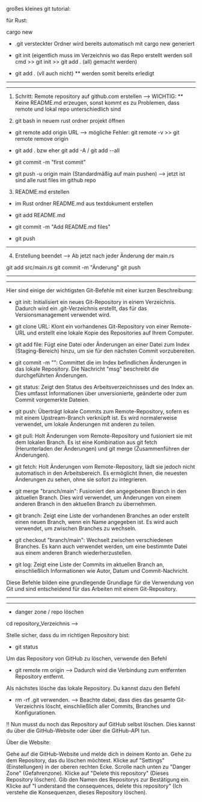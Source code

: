 großes kleines git tutorial:

für Rust:

cargo new <filename>
* .git versteckter Ordner wird bereits automatisch mit cargo new <filename> generiert 

* git init (eigentlich muss im Verzeichnis wo das Repo erstellt werden soll cmd >> git init >> git add . (all) gemacht werden)
* git add . (vll auch nicht)
** werden somit bereits erledigt

-----------------------------------------------------------------------------------------------------------------------------
-----------------------------------------------------------------------------------------------------------------------------

1. Schritt: Remote repository auf github.com erstellen
--> WICHTIG: ** Keine README.md erzeugen, sonst kommt es zu Problemen, dass remote und lokal repo unterschiedlich sind 



2. git bash in neuem rust ordner projekt öffnen 

* git remote add origin URL <HTTPS>
--> mögliche Fehler: git remote -v >> git remote remove origin 

* git add . bzw eher git add -A / git add --all

* git commit -m "first commit"

* git push -u origin main (Standardmäßig auf main pushen)
--> jetzt ist sind alle rust files im github repo 


3. README.md erstellen

* im Rust ordner README.md aus textdokument erstellen

* git add README.md 

* git commit -m "Add README.md files"

* git push

-----------------------------------------------------------------------------------------------------------------------------

4. Erstellung beendet 
--> Ab jetzt nach jeder Änderung der main.rs

git add src/main.rs
git commit -m "Änderung"
git push 


-----------------------------------------------------------------------------------------------------------------------------
-----------------------------------------------------------------------------------------------------------------------------

Hier sind einige der wichtigsten Git-Befehle mit einer kurzen Beschreibung:

- git init:
Initialisiert ein neues Git-Repository in einem Verzeichnis. Dadurch wird ein .git-Verzeichnis erstellt, das für das Versionsmanagement verwendet wird.

- git clone URL<repository-url>:
Klont ein vorhandenes Git-Repository von einer Remote-URL und erstellt eine lokale Kopie des Repositories auf Ihrem Computer.

- git add file<file>:
Fügt eine Datei oder Änderungen an einer Datei zum Index (Staging-Bereich) hinzu, um sie für den nächsten Commit vorzubereiten.

- git commit -m "<commit-message>":
Committet die im Index befindlichen Änderungen in das lokale Repository. Die Nachricht "msg"<commit-message> beschreibt die durchgeführten Änderungen.

- git status:
Zeigt den Status des Arbeitsverzeichnisses und des Index an. Dies umfasst Informationen über unversionierte, geänderte oder zum Commit vorgemerkte Dateien.

- git push:
Überträgt lokale Commits zum Remote-Repository, sofern es mit einem Upstream-Branch verknüpft ist. Es wird normalerweise verwendet, um lokale Änderungen mit anderen zu teilen.

- git pull:
Holt Änderungen vom Remote-Repository und fusioniert sie mit dem lokalen Branch. Es ist eine Kombination aus git fetch (Herunterladen der Änderungen) und git merge (Zusammenführen der Änderungen).

- git fetch:
Holt Änderungen vom Remote-Repository, lädt sie jedoch nicht automatisch in den Arbeitsbereich. Es ermöglicht Ihnen, die neuesten Änderungen zu sehen, ohne sie sofort zu integrieren.

- git merge "branch/main"<branch>:
Fusioniert den angegebenen Branch in den aktuellen Branch. Dies wird verwendet, um Änderungen von einem anderen Branch in den aktuellen Branch zu übernehmen.

- git branch:
Zeigt eine Liste der vorhandenen Branches an oder erstellt einen neuen Branch, wenn ein Name angegeben ist. Es wird auch verwendet, um zwischen Branches zu wechseln.

- git checkout "branch/main"<branch>:
Wechselt zwischen verschiedenen Branches. Es kann auch verwendet werden, um eine bestimmte Datei aus einem anderen Branch wiederherzustellen.

- git log:
Zeigt eine Liste der Commits im aktuellen Branch an, einschließlich Informationen wie Autor, Datum und Commit-Nachricht.

Diese Befehle bilden eine grundlegende Grundlage für die Verwendung von Git und sind entscheidend für das Arbeiten mit einem Git-Repository.


-----------------------------------------------------------------------------------------------------------------------------
-----------------------------------------------------------------------------------------------------------------------------


* danger zone / repo löschen 

cd repository_Verzeichnis -->

Stelle sicher, dass du im richtigen Repository bist:
* git status

Um das Repository von GitHub zu löschen, verwende den Befehl 
* git remote rm origin --> Dadurch wird die Verbindung zum entfernten Repository entfernt.

Als nächstes lösche das lokale Repository. Du kannst dazu den Befehl 
* rm -rf .git verwenden. 
--> Beachte dabei, dass dies das gesamte Git-Verzeichnis löscht, einschließlich aller Commits, Branches und Konfigurationen.

!! Nun musst du noch das Repository auf GitHub selbst löschen. Dies kannst du über die GitHub-Website oder über die GitHub-API tun.

Über die Website:

Gehe auf die GitHub-Website und melde dich in deinem Konto an.
Gehe zu dem Repository, das du löschen möchtest.
Klicke auf "Settings" (Einstellungen) in der oberen rechten Ecke.
Scrolle nach unten zu "Danger Zone" (Gefahrenzone).
Klicke auf "Delete this repository" (Dieses Repository löschen).
Gib den Namen des Repositorys zur Bestätigung ein.
Klicke auf "I understand the consequences, delete this repository" (Ich verstehe die Konsequenzen, dieses Repository löschen).








